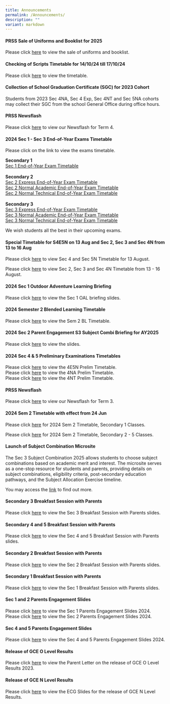 ```yaml
---
title: Announcements
permalink: /Announcements/
description: ""
variant: markdown
---
```

#### PRSS Sale of Uniforms and Booklist for 2025

Please click [here](/useful-links/information-for-parents/booklist/) to view the sale of uniforms and booklist.


#### Checking of Scripts Timetable for 14/10/24 till 17/10/24

Please click [here](/files/Announcements/2024_ChkScript_TT_V1___Classes.pdf) to view the timetable.

#### Collection of School Graduation Certificate (SGC) for 2023 Cohort
Students from 2023 Sec 4NA, Sec 4 Exp, Sec 4NT and Sec 5NA cohorts may collect their SGC from the school General Office during office hours.

#### PRSS Newsflash

Please click&nbsp;[here](/files/Newsflash_Term_4_2024.pdf)&nbsp;to view our Newsflash for Term 4.

#### 2024 Sec 1 - Sec 3 End-of-Year Exams Timetable 

Please click on the link to view the exams timetable.

<strong>Secondary 1</strong><br>[]()
<a href="/files/Announcements/1a__2024_S1_EYE_Timetable_20Aug.pdf">Sec 1 End-of-Year Exam Timetable</a><br><br>
<strong>Secondary 2</strong><br>
<a href="/files/Announcements/2024/2024_2E_EYE_Timetable_13Aug.pdf">Sec 2 Express End-of-Year Exam Timetable</a>
<br>
<a href="/files/Announcements/2024/2024_2NA_EYE_Timetable_13Aug.pdf">Sec 2 Normal Academic End-of-Year Exam Timetable</a>
<br>
<a href="/files/Announcements/2024/2024_2NT_EYE_Timetable_13Aug.pdf">Sec 2 Normal Technical End-of-Year Exam Timetable</a>
<br><br>
<strong>Secondary 3</strong>
<br><a href="/files/Announcements/2024/2024_3E_EYE_Timetable_13Aug.pdf">Sec 3 Express End-of-Year Exam Timetable</a>
<br>
<a href="/files/Announcements/2024/2024_3NA_EYE_Timetable_13Aug.pdf">Sec 3 Normal Academic End-of-Year Exam Timetable</a><br>
<a href="/files/Announcements/2024/2024_3NT_EYE_Timetable_13Aug.pdf">Sec 3 Normal Technical End-of-Year Exam Timetable</a>
	
	

We wish students all the best in their upcoming exams.

#### Special Timetable for S4E5N on 13 Aug and  Sec 2, Sec 3 and Sec 4N from 13 to 16 Aug

Please click [here](/files/Announcements/2024/TT_for_4E5N_on_13_Aug.pdf) to view  Sec 4 and Sec 5N Timetable for 13 August.

Please click [here](/files/Announcements/2024/TT_for_S2_S3_S4NA_12___16_Aug.pdf) to view Sec 2, Sec 3 and Sec 4N Timetable from 13 - 16 August.

#### 2024 Sec 1 Outdoor Adventure Learning Briefing

Please click [here](/files/Announcements/2024/2024_Sec_1_OALC__Parent_Engagement__2_Aug.pdf) to view the Sec 1 OAL briefing slides.

#### 2024 Semester 2 Blended Learning Timetable

Please click [here](/files/Announcements/2024_SEM2_BL_TT_V1_Classes.pdf) to view the Sem 2 BL Timetable.

#### 2024 Sec 2 Parent Engagement S3 Subject Combi Briefing for AY2025

Please click [here](/files/Announcements/2024/2024_Sec_2_Parent_Engagement_S3_Subject_Combi_Briefing_for_AY2025_5_Jul.pdf) to view the slides.

#### 2024 Sec 4 &amp; 5 Preliminary Examinations Timetables

Please click [here](/files/Announcements/1a__2024_4E5N_Prelim_Timetable_27Jun.pdf) to view the 4E5N Prelim Timetable.<br>
Please click [here](/files/Announcements/1b__2024_4NA_Prelim_Timetable_27Jun.pdf) to view the 4NA Prelim Timetable.<br>
Please click [here](/files/Announcements/1c__2024_4NT_Prelim_Timetable_27Jun.pdf) to view the 4NT Prelim Timetable.

#### PRSS Newsflash

Please click [here](/files/Newsflash__Term_3_2024_Final.pdf) to view our Newsflash for Term 3.

#### 2024 Sem 2 Timetable with effect from 24 Jun

Please click [here](/files/Announcements/2024/Sem_2_TT_wef_24_Jun_for_S1.pdf) for 2024 Sem 2 Timetable, Secondary 1 Classes.

Please click [here](/files/Announcements/2024/Sem_2_TT_wef_24_Jun_for_S2___S5.pdf) for 2024 Sem 2 Timetable, Secondary 2 - 5 Classes.


#### Launch of Subject Combination Microsite

The Sec 3 Subject Combination 2025 allows students to choose subject combinations based on academic merit and interest. The microsite serves as a one-stop resource for students and parents, providing details on subject combinations, eligibility criteria, post-secondary education pathways, and the Subject Allocation Exercise timeline.

You may access the [link](/subject-combination/)&nbsp;to find out more.

#### Secondary 3 Breakfast Session with Parents

Please click [here](/files/Sec_3_Parents_Breakfast_Session_2024.pdf) to view the Sec 3 Breakfast Session with Parents slides.

#### Secondary 4 and 5 Breakfast Session with Parents

Please click [here](/files/Information%20for%20Parents/2024_Sec_4_Breakfast_with_Parents_17_May.pdf) to view the Sec 4 and 5 Breakfast Session with Parents slides.

#### Secondary 2 Breakfast Session with Parents

Please click [here](/files/2024_Sec_2_Breakfast_with_Parents_10_May__Reduced_size_.pdf) to view the Sec 2 Breakfast Session with Parents slides.

#### Secondary 1 Breakfast Session with Parents

Please click [here](/files/Information%20for%20Parents/2024_Sec_1_Breakfast_with_Parents_12_Apr.pdf) to view the Sec 1 Breakfast Session with Parents slides.

#### Sec 1 and 2 Parents Engagement Slides

Please click [here](/files/Information%20for%20Parents/2024_Sec_1_Parent_Engagement_2_Feb_compressed.pdf) to view the Sec 1 Parents Engagement Slides 2024.<br>
Please click [here](/files/Information%20for%20Parents/2024_Sec_2_Parent_Engagement_16_Feb_compressed.pdf) to view the Sec 2 Parents Engagement Slides 2024.

#### Sec 4 and 5 Parents Engagement Slides

Please click [here](/files/Information%20for%20Parents/Sec_4_and_5_Parents_Engagement_2024.pdf) to view the Sec 4 and 5 Parents Engagement Slides 2024.

#### Release of GCE O Level Results
Please click [here](/files/Announcements/Letter_to_parents_on_release_of_GCE_O_Level_Results_2023__Combined_.pdf) to view the Parent Letter on the release of GCE O Level Results 2023.

#### Release of GCE N Level Results

Please click [here](/files/Announcements/2023/Release_of_GCE_N_Level_Results_2023_Admin_ECG_Slides_for_Sch_Website.pdf) to view the ECG Slides for the release of GCE N Level Results.
